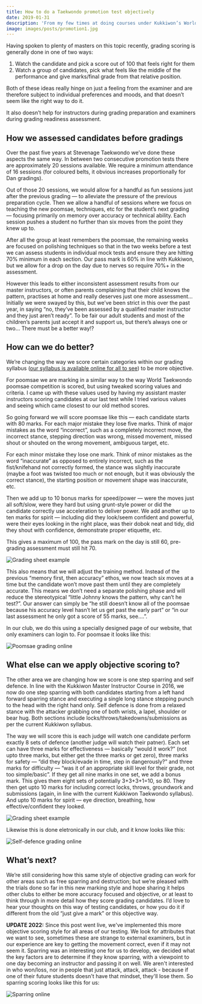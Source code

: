 ```yaml
---
title: How to do a Taekwondo promotion test objectively
date: 2019-01-31
description: 'From my few times at doing courses under Kukkiwon’s World Taekwondo Academy and from my instructor Grandmaster Pan, I’ve learnt that a lot of Taekwondo practitioners around the world treat poomsae as just a series of kicks, punches, etc.'
image: images/posts/promotion1.jpg
---
```


Having spoken to plenty of masters on this topic recently, grading scoring is generally done in one of two ways:

1. Watch the candidate and pick a score out of 100 that feels right for them
2. Watch a group of candidates, pick what feels like the middle of the performance and give marks/final grade from that relative position.

Both of these ideas really hinge on just a feeling from the examiner and are therefore subject to individual preferences and moods, and that doesn’t seem like the right way to do it.

It also doesn’t help for instructors during grading preparation and examiners during grading readiness assessment.

## How we assessed candidates before gradings

Over the past five years at Stevenage Taekwondo we’ve done these aspects the same way. In between two consecutive promotion tests there are approximately 20 sessions available. We require a minimum attendance of 16 sessions (for coloured belts, it obvious increases proportionally for Dan gradings).

Out of those 20 sessions, we would allow for a handful as fun sessions just after the previous grading — to alleviate the pressure of the previous preparation cycle. Then we allow a handful of sessions where we focus on teaching the new poomsae, techniques, etc for the student’s next grading — focusing primarily on memory over accuracy or technical ability. Each session pushes a student no further than six moves from the point they knew up to.

After all the group at least remembers the poomsae, the remaining weeks are focused on polishing techniques so that in the two weeks before a test we can assess students in individual mock tests and ensure they are hitting 70% minimum in each section. Our pass mark is 60% in line with Kukkiwon, but we allow for a drop on the day due to nerves so require 70%+ in the assessment.

However this leads to either inconsistent assessment results from our master instructors, or often parents complaining that their child knows the pattern, practises at home and really deserves just one more assessment… Initially we were swayed by this, but we’ve been strict in this over the past year, in saying “no, they’ve been assessed by a qualified master instructor and they just aren’t ready”. To be fair our adult students and most of the children’s parents just accept it and support us, but there’s always one or two… There must be a better way!?

## How can we do better?

We’re changing the way we score certain categories within our grading syllabus ([our syllabus is available online for all to see](https://www.stevenagetaekwondo.co.uk/downloads/syllabus.pdf)) to be more objective.

For poomsae we are marking in a similar way to the way World Taekwondo poomsae competition is scored, but using tweaked scoring values and criteria. I came up with these values used by having my assistant master instructors scoring candidates at our last test while I tried various values and seeing which came closest to our old method scores.

So going forward we will score poomsae like this — each candidate starts with 80 marks. For each major mistake they lose five marks. Think of major mistakes as the word “incorrect”, such as a completely incorrect move, the incorrect stance, stepping direction was wrong, missed movement, missed shout or shouted on the wrong movement, ambiguous target, etc.

For each minor mistake they lose one mark. Think of minor mistakes as the word “inaccurate” as opposed to entirely incorrect, such as the fist/knifehand not correctly formed, the stance was slightly inaccurate (maybe a foot was twisted too much or not enough, but it was obviously the correct stance), the starting position or movement shape was inaccurate, etc.

Then we add up to 10 bonus marks for speed/power — were the moves just all soft/slow, were they hard but using grunt-style power or did the candidate correctly use acceleration to deliver power. We add another up to ten marks for spirit — including did they look/seem confident and powerful, were their eyes looking in the right place, was their dobok neat and tidy, did they shout with confidence, demonstrate proper etiquette, etc.

This gives a maximum of 100, the pass mark on the day is still 60, pre-grading assessment must still hit 70.

![Grading sheet example](/images/posts/promotion2.png "Example section from our grading sheet for judging a candidate’s poomsae performance")

This also means that we will adjust the training method. Instead of the previous “memory first, then accuracy” ethos, we now teach six moves at a time but the candidate won’t move past them until they are completely accurate. This means we don’t need a separate polishing phase and will reduce the stereotypical “little Johnny knows the pattern, why can’t he test?”. Our answer can simply be “he still doesn’t know all of the poomsae because his accuracy level hasn’t let us get past the early part” or “in our last assessment he only got a score of 55 marks, see….”.

In our club, we do this using a specially designed page of our website, that only examiners can login to. For poomsae it looks like this:

![Poomsae grading online](/images/posts/promotion5.png "Example from our internal system used during scoring of poomsae in a grading")


## What else can we apply objective scoring to?

The other area we are changing how we score is one step sparring and self defence. In line with the Kukkiwon Master Instructor Course in 2016, we now do one step sparring with both candidates starting from a left hand forward sparring stance and executing a single long stance stepping punch to the head with the right hand only. Self defence is done from a relaxed stance with the attacker grabbing one of both wrists, a lapel, shoulder or bear hug. Both sections include locks/throws/takedowns/submissions as per the current Kukkiwon syllabus.

The way we will score this is each judge will watch one candidate perform exactly 8 sets of defence (another judge will watch their patner). Each set can have three marks for effectiveness — basically “would it work?” (not upto three marks, but either get the three marks or get zero), three marks for safety — “did they block/evade in time, step in dangerously?” and three marks for difficulty — “was it of an appropriate skill level for their grade, not too simple/basic”. If they get all nine marks in one set, we add a bonus mark. This gives them eight sets of potentially 3+3+3+1=10, so 80. They then get upto 10 marks for including correct locks, throws, groundwork and submissions (again, in line with the current Kukkiwon Taekwondo syllabus). And upto 10 marks for spirit — eye direction, breathing, how effective/confident they looked.

![Grading sheet example](/images/posts/promotion3.png "Example section from our grading sheet for judging a candidate’s one-step or self-defence performance")

Likewise this is done eletronically in our club, and it know looks like this:

![Self-defence grading online](/images/posts/promotion8.png "Example from our internal system used during scoring of self-defence")

## What’s next?

We’re still considering how this same style of objective grading can work for other areas such as free sparring and destruction; but we’re pleased with the trials done so far in this new marking style and hope sharing it helps other clubs to either be more accuracy focused and objective, or at least to think through in more detail how they score grading candidates. I’d love to hear your thoughts on this way of testing candidates, or how you do it if different from the old “just give a mark” or this objective way.

**UPDATE 2022:** Since this post went live, we've implemented this more objective scoring style for all areas of our testing. We look for attributes that we want to see, sometimes these are strange to external examiners, but in our experience are key to getting the movement correct, even if it may not seem it. Sparring was an interesting one for us to develop, we decided what the key factors are to determine if they know sparring, with a viewpoint to one day becoming an instructor and passing it on well. We aren't interested in who won/loss, nor in people that just attack, attack, attack - because if one of their future students doesn't have that mindset, they'll lose them. So sparring scoring looks like this for us:

![Sparring online](/images/posts/promotion8.png "Example from our internal system used during scoring of sparring in a grading")
